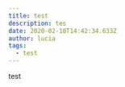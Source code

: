 ```yaml
---
title: test
description: tes
date: 2020-02-18T14:42:34.633Z
author: lucia
tags:
  - test
---
```

test
